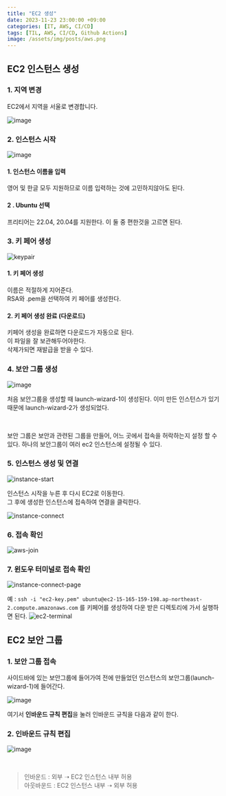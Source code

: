 ```yaml
---
title: "EC2 생성"
date: 2023-11-23 23:00:00 +09:00
categories: [IT, AWS, CI/CD]
tags: [TIL, AWS, CI/CD, Github Actions]
image: /assets/img/posts/aws.png
---
```


## EC2 인스턴스 생성

### 1. 지역 변경
EC2에서 지역을 서울로 변경합니다.

![image](https://github.com/honge7694/honge7694.github.io/assets/76715487/226fbeb7-3c83-4aa8-b7c1-9de3f0bff968)


### 2. 인스턴스 시작
![image](https://github.com/honge7694/honge7694.github.io/assets/76715487/72899fbf-3f1a-459a-ad67-fb350f11fef9)

#### 1. 인스턴스 이름을 입력
영어 및 한글 모두 지원하므로 이름 입력하는 것에 고민하지않아도 된다.

#### 2 . Ubuntu 선택
프리티어는 22.04, 20.04를 지원한다. 이 둘 중 편한것을 고르면 된다.

### 3. 키 페어 생성

![keypair](https://github.com/honge7694/honge7694.github.io/assets/76715487/9307e575-09db-4285-8fc6-907291b6ecc4)

#### 1. 키 페어 생성
이름은 적절하게 지어준다.    
RSA와 .pem을 선택하여 키 페어를 생성한다.

#### 2. 키 페어 생성 완료 (다운로드)
키페어 생성을 완료하면 다운로드가 자동으로 된다.    
이 파일을 잘 보관해두어야한다.    
삭제가되면 재발급을 받을 수 있다.

### 4. 보안 그룹 생성

![image](https://github.com/honge7694/honge7694.github.io/assets/76715487/a84a4a45-786c-4011-a45f-fcb5c13ab395)

처음 보안그룹을 생성할 때 launch-wizard-1이 생성된다. 이미 만든 인스턴스가 있기때문에 launch-wizard-2가 생성되었다.    

<br/>

보안 그룹은 보안과 관련된 그룹을 만들어, 어느 곳에서 접속을 허락하는지 설정 할 수 있다. 하나의 보안그룹이 여러 ec2 인스턴스에 설정될 수 있다.

### 5. 인스턴스 생성 및 연결

![instance-start](https://github.com/honge7694/honge7694.github.io/assets/76715487/91dbec75-bdf5-4160-8cfb-0ca5f6802a2d)

인스턴스 시작을 누른 후 다시 EC2로 이동한다.    
그 후에 생성한 인스턴스에 접속하여 연결을 클릭한다.

![instance-connect](https://github.com/honge7694/honge7694.github.io/assets/76715487/5e4c8bdd-f955-4ded-8c1d-d97a1cda4f03)


### 6. 접속 확인

![aws-join](https://github.com/honge7694/honge7694.github.io/assets/76715487/bb01d9e1-78f8-4d7d-b67a-30f0b5eede1c)


### 7. 윈도우 터미널로 접속 확인

![instance-connect-page](https://github.com/honge7694/honge7694.github.io/assets/76715487/a40267ff-2cb5-48ae-822e-77da03e04771)

예 :
`ssh -i "ec2-key.pem" ubuntu@ec2-15-165-159-198.ap-northeast-2.compute.amazonaws.com` 를 키페어를 생성하여 다운 받은 디렉토리에 가서 실행하면 된다.
![ec2-terminal](https://github.com/honge7694/honge7694.github.io/assets/76715487/7248c701-de8e-4e62-a336-48a4d8eaa418)

## EC2 보안 그룹

### 1. 보안 그룹 접속
사이드바에 있는 보안그룹에 들어가여 전에 만들었던 인스턴스의 보안그룹(launch-wizard-1)에 들어간다.

![image](https://github.com/honge7694/honge7694.github.io/assets/76715487/811c329b-8c2e-4458-8e67-946962efa270)

여기서 **인바운드 규칙 편집**을 눌러 인바운드 규칙을 다음과 같이 한다.


### 2. 인바운드 규칙 편집

![image](https://github.com/honge7694/honge7694.github.io/assets/76715487/c3265fd8-49b6-4619-9ea1-6ae29921828c)

<br/>

> 인바운드 : 외부  ➝ EC2 인스턴스 내부 허용    
> 아웃바운드 : EC2 인스턴스 내부  ➝ 외부 허용    


